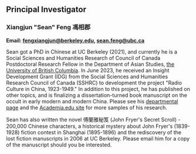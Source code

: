 ## Principal Investigator

### Xiangjun "Sean" Feng 馮相郡

**Email: <fengxiangjun@berkeley.edu>, <sean.feng@ubc.ca>**

Sean got a PhD in Chinese at UC Berkeley (2021), and currently he is a Social Sciences and Humanities Research of Council of Canada Postdoctoral Research Fellow in the Department of Asian Studies, [the University of British Columbia](https://asia.ubc.ca/profile/xiangjun-sean-feng/). In June 2023, he received an Insight Development Grant (IDG) from the Social Sciences and Humanities Research Council of Canada (SSHRC) to development the project "Radio Culture in China, 1923-1949." In addition to this project, he has published on other topics, and is finalizing a dissertation-turned book manuscript on the occult in early modern and modern China. Please see his [departmental page]() and the [Academia.edu site]() for more samples of his research.

Sean has also written the novel 傅蘭雅秘笈 (John Fryer's Secret Scroll) - 200,000 Chinese characters, a historical mystery about John Fryer's (1839-1928) fiction contest in Shanghai (1895-1896) and the rediscovery of the lost fiction manuscripts in 2006 at UC Berkeley. Please email him for a copy of the manuscript should you be interested.

